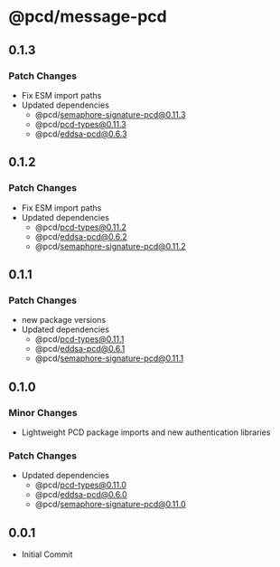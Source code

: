 # @pcd/message-pcd

## 0.1.3

### Patch Changes

- Fix ESM import paths
- Updated dependencies
  - @pcd/semaphore-signature-pcd@0.11.3
  - @pcd/pcd-types@0.11.3
  - @pcd/eddsa-pcd@0.6.3

## 0.1.2

### Patch Changes

- Fix ESM import paths
- Updated dependencies
  - @pcd/pcd-types@0.11.2
  - @pcd/eddsa-pcd@0.6.2
  - @pcd/semaphore-signature-pcd@0.11.2

## 0.1.1

### Patch Changes

- new package versions
- Updated dependencies
  - @pcd/pcd-types@0.11.1
  - @pcd/eddsa-pcd@0.6.1
  - @pcd/semaphore-signature-pcd@0.11.1

## 0.1.0

### Minor Changes

- Lightweight PCD package imports and new authentication libraries

### Patch Changes

- Updated dependencies
  - @pcd/pcd-types@0.11.0
  - @pcd/eddsa-pcd@0.6.0
  - @pcd/semaphore-signature-pcd@0.11.0

## 0.0.1

- Initial Commit
